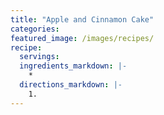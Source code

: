 ```yaml
---
title: "Apple and Cinnamon Cake"
categories:
featured_image: /images/recipes/
recipe:
  servings: 
  ingredients_markdown: |-
    *
  directions_markdown: |-
    1.
---
```


